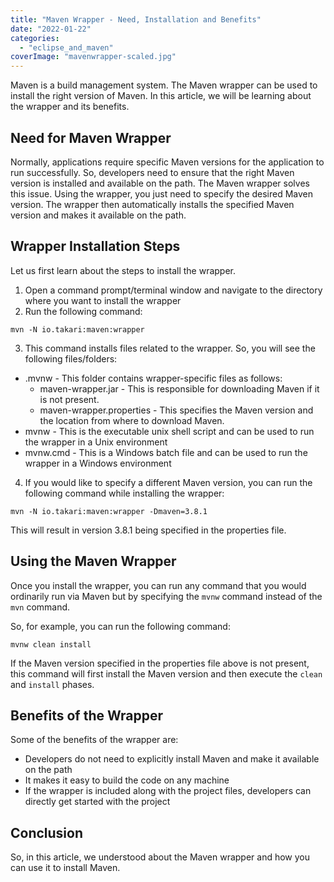 ```yaml
---
title: "Maven Wrapper - Need, Installation and Benefits"
date: "2022-01-22"
categories: 
  - "eclipse_and_maven"
coverImage: "mavenwrapper-scaled.jpg"
---
```


Maven is a build management system. The Maven wrapper can be used to install the right version of Maven. In this article, we will be learning about the wrapper and its benefits.

## Need for Maven Wrapper

Normally, applications require specific Maven versions for the application to run successfully. So, developers need to ensure that the right Maven version is installed and available on the path. The Maven wrapper solves this issue. Using the wrapper, you just need to specify the desired Maven version. The wrapper then automatically installs the specified Maven version and makes it available on the path.

## Wrapper Installation Steps

Let us first learn about the steps to install the wrapper.

1. Open a command prompt/terminal window and navigate to the directory where you want to install the wrapper
2. Run the following command:

```
mvn -N io.takari:maven:wrapper
```

3. This command installs files related to the wrapper. So, you will see the following files/folders:

- .mvnw - This folder contains wrapper-specific files as follows:
    - maven-wrapper.jar - This is responsible for downloading Maven if it is not present.
    - maven-wrapper.properties - This specifies the Maven version and the location from where to download Maven.
- mvnw - This is the executable unix shell script and can be used to run the wrapper in a Unix environment
- mvnw.cmd - This is a Windows batch file and can be used to run the wrapper in a Windows environment

4. If you would like to specify a different Maven version, you can run the following command while installing the wrapper:

```
mvn -N io.takari:maven:wrapper -Dmaven=3.8.1
```

This will result in version 3.8.1 being specified in the properties file.

## Using the Maven Wrapper

Once you install the wrapper, you can run any command that you would ordinarily run via Maven but by specifying the `mvnw` command instead of the `mvn` command.

So, for example, you can run the following command:

```
mvnw clean install
```

If the Maven version specified in the properties file above is not present, this command will first install the Maven version and then execute the `clean` and `install` phases.

## Benefits of the Wrapper

Some of the benefits of the wrapper are:

- Developers do not need to explicitly install Maven and make it available on the path
- It makes it easy to build the code on any machine
- If the wrapper is included along with the project files, developers can directly get started with the project

## Conclusion

So, in this article, we understood about the Maven wrapper and how you can use it to install Maven.
